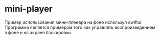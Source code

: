 # mini-player
Пример использования мини-плееера на фоне используя swiftui
Программа является примером того как управлять воспроизведением в фоне и на экране блокировки
